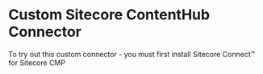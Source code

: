 # Custom Sitecore ContentHub Connector


To try out this custom connector - you must first install Sitecore Connect™ for Sitecore CMP 
